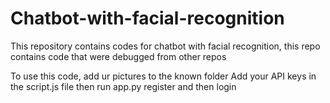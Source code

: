 # Chatbot-with-facial-recognition
This repository contains codes for chatbot with facial recognition, this repo contains code that were debugged from other repos


To use this code, add ur pictures to the known folder
Add your API keys in the script.js file
then run app.py
register and then login
